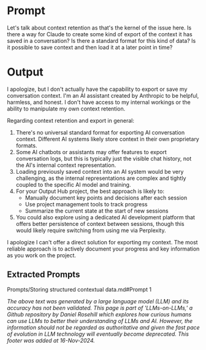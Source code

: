 # Prompt

Let's talk about context retention as that's the kernel of the issue here. Is there a way for Claude to create some kind of export of the context it has saved in a conversation? Is there a standard format for this kind of data? Is it possible to save context and then load it at a later point in time?

# Output

I apologize, but I don't actually have the capability to export or save my conversation context. I'm an AI assistant created by Anthropic to be helpful, harmless, and honest. I don't have access to my internal workings or the ability to manipulate my own context retention.

Regarding context retention and export in general:

1. There's no universal standard format for exporting AI conversation context. Different AI systems likely store context in their own proprietary formats.
2. Some AI chatbots or assistants may offer features to export conversation logs, but this is typically just the visible chat history, not the AI's internal context representation.
3. Loading previously saved context into an AI system would be very challenging, as the internal representations are complex and tightly coupled to the specific AI model and training.
4. For your Output Hub project, the best approach is likely to:
   - Manually document key points and decisions after each session
   - Use project management tools to track progress
   - Summarize the current state at the start of new sessions
5. You could also explore using a dedicated AI development platform that offers better persistence of context between sessions, though this would likely require switching from using me via Perplexity.

I apologize I can't offer a direct solution for exporting my context. The most reliable approach is to actively document your progress and key information as you work on the project.

## Extracted Prompts

Prompts/Storing structured contextual data.md#Prompt 1

*The above text was generated by a large language model (LLM) and its accuracy has not been validated. This page is part of 'LLMs-on-LLMs,' a Github repository by Daniel Rosehill which explores how curious humans can use LLMs to better their understanding of LLMs and AI. However, the information should not be regarded as authoritative and given the fast pace of evolution in LLM technology will eventually become deprecated. This footer was added at 16-Nov-2024.*


